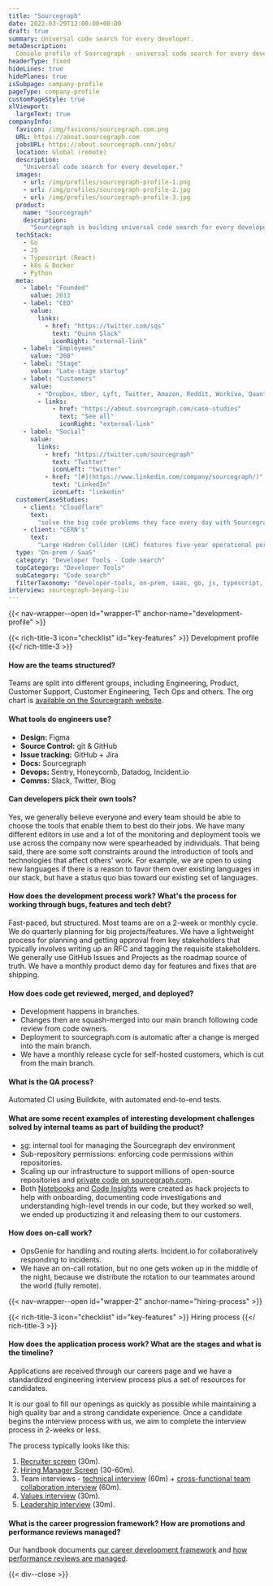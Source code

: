 ```yaml
---
title: "Sourcegraph"
date: 2022-03-29T12:00:00+00:00
draft: true
summary: Universal code search for every developer.
metaDescription:
  Console profile of Sourcegraph - universal code search for every developer.
headerType: fixed
hideLines: true
hidePlanes: true
isSubpage: company-profile
pageType: company-profile
customPageStyle: true
xlViewport:
  largeText: true
companyInfo:
  favicon: /img/favicons/sourcegraph.com.png
  URL: https://about.sourcegraph.com
  jobsURL: https://about.sourcegraph.com/jobs/
  location: Global (remote)
  description:
    "Universal code search for every developer."
  images:
    - url: /img/profiles/sourcegraph-profile-1.png
    - url: /img/profiles/sourcegraph-profile-2.jpg
    - url: /img/profiles/sourcegraph-profile-3.jpg
  product:
    name: "Sourcegraph"
    description:
      "Sourcegraph is building universal code search for every developer and company so they can innovate faster on the software we use every day. Sourcegraph lets you onboard to a new codebase quickly, make large-scale refactors, find and reuse code, increase dev efficiency, address security risks, root-cause incidents, and find and fix issues across all your code."
  techStack:
    - Go
    - JS
    - Typescript (React)
    - k8s & Docker
    - Python
  meta:
    - label: "Founded"
      value: 2013
    - label: "CEO"
      value:
        links:
          - href: "https://twitter.com/sqs"
            text: "Quinn Slack"
            iconRight: "external-link"
    - label: "Employees"
      value: "280"
    - label: "Stage"
      value: "Late-stage startup"
    - label: "Customers"
      value:
        - "Dropbox, Uber, Lyft, Twitter, Amazon, Reddit, Workiva, Quantcast, GE, Plaid, Factset, F5, Segment, SoFi, Cloudflare "
        - links:
            - href: "https://about.sourcegraph.com/case-studies"
              text: "See all"
              iconRight: "external-link"
    - label: "Social"
      value:
        links:
          - href: "https://twitter.com/sourcegraph"
            text: "Twitter"
            iconLeft: "twitter"
          - href: "[#](https://www.linkedin.com/company/sourcegraph/)"
            text: "LinkedIn"
            iconLeft: "linkedin"
  customerCaseStudies:
    - client: "Cloudflare"
      text:
        "solve the big code problems they face every day with Sourcegraph. For example, engineers can quickly identify out-of-date code libraries by only searching certain repositories, while excluding specific file types. And it’s easier to search for error logs. As a result, the team can refactor and debug faster and feel confident they've addressed each issue."
    - client: "CERN's"
      text:
        "Large Hadron Collider (LHC) features five-year operational periods and the software must be stable during this time. Sourcegraph helps developers make small, backward-compatible changes and ensures that any change made by a given team to one part of the codebase doesn't break (or require adaptations of) dependent code written by other people. It’s essential that these changes are done correctly, as mistakes can stop the operation of the CERN accelerators and waste precious time for physics research."
  type: "On-prem / SaaS"
  category: "Developer Tools - Code search"
  topCategory: "Developer Tools"
  subCategory: "Code search"
  filterTaxonomy: "developer-tools, on-prem, saas, go, js, typescript, react"
interview: sourcegraph-beyang-liu
---
```


{{< nav-wrapper--open id="wrapper-1" anchor-name="development-profile" >}}

{{< rich-title-3 icon="checklist" id="key-features" >}} Development profile
{{</ rich-title-3 >}}

#### How are the teams structured?

Teams are split into different groups, including Engineering, Product, Customer
Support, Customer Engineering, Tech Ops and others. The org chart is [available
on the Sourcegraph website](https://handbook.sourcegraph.com/team/org_chart/).

#### What tools do engineers use?

- **Design:** Figma
- **Source Control:** git & GitHub
- **Issue tracking:** GitHub + Jira
- **Docs:** Sourcegraph
- **Devops:** Sentry, Honeycomb, Datadog, Incident.io
- **Comms:** Slack, Twitter, Blog

#### Can developers pick their own tools?

Yes, we generally believe everyone and every team should be able to choose the
tools that enable them to best do their jobs. We have many different editors in
use and a lot of the monitoring and deployment tools we use across the company
now were spearheaded by individuals. That being said, there are some soft
constraints around the introduction of tools and technologies that affect
others' work. For example, we are open to using new languages if there is a
reason to favor them over existing languages in our stack, but have a status quo
bias toward our existing set of languages.

#### How does the development process work? What's the process for working through bugs, features and tech debt?

Fast-paced, but structured. Most teams are on a 2-week or monthly cycle. We do
quarterly planning for big projects/features. We have a lightweight process for
planning and getting approval from key stakeholders that typically involves
writing up an RFC and tagging the requisite stakeholders. We generally use
GitHub Issues and Projects as the roadmap source of truth. We have a monthly
product demo day for features and fixes that are shipping.

#### How does code get reviewed, merged, and deployed?

- Development happens in branches.
- Changes then are squash-merged into our main branch following code review from
  code owners.
- Deployment to sourcegraph.com is automatic after a change is merged into the
  main branch.
- We have a monthly release cycle for self-hosted customers, which is cut from
  the main branch.

#### What is the QA process?

Automated CI using Buildkite, with automated end-to-end tests.

#### What are some recent examples of interesting development challenges solved by internal teams as part of building the product?

- [sg](https://sourcegraph.com/github.com/sourcegraph/sg): internal tool for
  managing the Sourcegraph dev environment
- Sub-repository permissions: enforcing code permissions within repositories.
- Scaling up our infrastructure to support millions of open-source repositories
  and [private code on
  sourcegraph.com](https://about.sourcegraph.com/cloud-beta/).
- Both [Notebooks](https://docs.sourcegraph.com/notebooks) and [Code
  Insights](https://about.sourcegraph.com/code-insights/) were created as hack
  projects to help with onboarding, documenting code investigations and
  understanding high-level trends in our code, but they worked so well, we ended
  up productizing it and releasing them to our customers.

#### How does on-call work?

- OpsGenie for handling and routing alerts. Incident.io for collaboratively
responding to incidents.
- We have an on-call rotation, but no one gets woken up in the middle of the
night, because we distribute the rotation to our teammates around the world
(fully remote).

{{< nav-wrapper--open id="wrapper-2" anchor-name="hiring-process" >}}

{{< rich-title-3 icon="checklist" id="key-features" >}} Hiring process
{{</ rich-title-3 >}}

#### How does the application process work? What are the stages and what is the timeline?

Applications are received through our careers page and we have a standardized
engineering interview process plus a set of resources for candidates.

It is our goal to fill our openings as quickly as possible while maintaining a
high quality bar and a strong candidate experience. Once a candidate begins the
interview process with us, we aim to complete the interview process in 2-weeks
or less.

The process typically looks like this:

1. [Recruiter
   screen](https://handbook.sourcegraph.com/departments/talent/process/types_of_interviews/#recruiter-screen)
   (30m).
2. [Hiring Manager
   Screen](https://handbook.sourcegraph.com/departments/talent/process/types_of_interviews/#hiring-manager-screen)
   (30-60m).
3. Team interviews - [technical
   interview](https://handbook.sourcegraph.com/departments/talent/process/engineering_interview_process_candidates/#types-of-interviews)
   (60m) + [cross-functional team collaboration
   interview](https://handbook.sourcegraph.com/departments/talent/process/types_of_interviews/#cross-functional-team-collaboration-interview)
   (60m).
4. [Values
   interview](https://handbook.sourcegraph.com/departments/talent/process/types_of_interviews/#values-interview)
   (30m).
5. [Leadership
   interview](https://handbook.sourcegraph.com/departments/talent/process/types_of_interviews/#leadership-interview)
   (30m).

#### What is the career progression framework? How are promotions and performance reviews managed?

Our handbook documents [our career development
framework](https://handbook.sourcegraph.com/departments/product-engineering/engineering/career-development/framework/)
and [how performance reviews are
managed](https://handbook.sourcegraph.com/departments/product-engineering/engineering/career-development/talent-review-process/).

{{< div--close >}}
